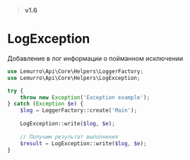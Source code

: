 > **v1.6**

# LogException
Добавление в лог информации о пойманном исключении
```php
use Lemurro\Api\Core\Helpers\LoggerFactory;
use Lemurro\Api\Core\Helpers\LogException;

try {
    throw new Exception('Exception example');
} catch (Exception $e) {
    $log = LoggerFactory::create('Main');
    
    LogException::write($log, $e);
    
    // Получим результат выполнения
    $result = LogException::write($log, $e);
}
```